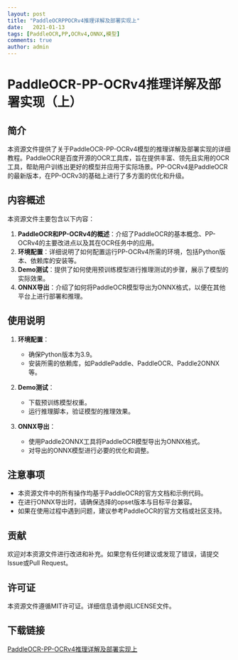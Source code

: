 ```yaml
---
layout: post
title: "PaddleOCRPPOCRv4推理详解及部署实现上"
date:   2021-01-13
tags: [PaddleOCR,PP,OCRv4,ONNX,模型]
comments: true
author: admin
---
```

# PaddleOCR-PP-OCRv4推理详解及部署实现（上）

## 简介

本资源文件提供了关于PaddleOCR-PP-OCRv4模型的推理详解及部署实现的详细教程。PaddleOCR是百度开源的OCR工具库，旨在提供丰富、领先且实用的OCR工具，帮助用户训练出更好的模型并应用于实际场景。PP-OCRv4是PaddleOCR的最新版本，在PP-OCRv3的基础上进行了多方面的优化和升级。

## 内容概述

本资源文件主要包含以下内容：

1. **PaddleOCR和PP-OCRv4的概述**：介绍了PaddleOCR的基本概念、PP-OCRv4的主要改进点以及其在OCR任务中的应用。
2. **环境配置**：详细说明了如何配置运行PP-OCRv4所需的环境，包括Python版本、依赖库的安装等。
3. **Demo测试**：提供了如何使用预训练模型进行推理测试的步骤，展示了模型的实际效果。
4. **ONNX导出**：介绍了如何将PaddleOCR模型导出为ONNX格式，以便在其他平台上进行部署和推理。

## 使用说明

1. **环境配置**：
   - 确保Python版本为3.9。
   - 安装所需的依赖库，如PaddlePaddle、PaddleOCR、Paddle2ONNX等。

2. **Demo测试**：
   - 下载预训练模型权重。
   - 运行推理脚本，验证模型的推理效果。

3. **ONNX导出**：
   - 使用Paddle2ONNX工具将PaddleOCR模型导出为ONNX格式。
   - 对导出的ONNX模型进行必要的优化和调整。

## 注意事项

- 本资源文件中的所有操作均基于PaddleOCR的官方文档和示例代码。
- 在进行ONNX导出时，请确保选择的opset版本与目标平台兼容。
- 如果在使用过程中遇到问题，建议参考PaddleOCR的官方文档或社区支持。

## 贡献

欢迎对本资源文件进行改进和补充。如果您有任何建议或发现了错误，请提交Issue或Pull Request。

## 许可证

本资源文件遵循MIT许可证。详细信息请参阅LICENSE文件。

## 下载链接

[PaddleOCR-PP-OCRv4推理详解及部署实现上](https://pan.quark.cn/s/dbe060b4e5ba)